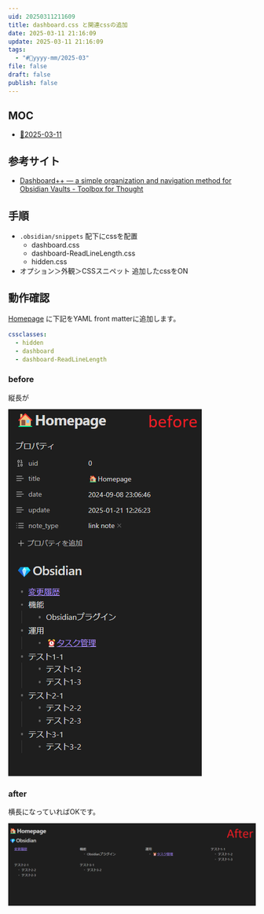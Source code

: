 ```yaml
---
uid: 20250311211609
title: dashboard.css と関連cssの追加
date: 2025-03-11 21:16:09
update: 2025-03-11 21:16:09
tags: 
  - "#📆yyyy-mm/2025-03"
file: false
draft: false
publish: false
---
```


## MOC

- [📆2025-03-11](20250311000000)

## 参考サイト

- [Dashboard++ — a simple organization and navigation method for Obsidian Vaults - Toolbox for Thought](https://tfthacker.com/article-obsidian-dashboardplusplus2022)

## 手順

- `.obsidian/snippets` 配下にcssを配置
  - dashboard.css
  - dashboard-ReadLineLength.css
  - hidden.css
- オプション＞外観＞CSSスニペット 追加したcssをON

## 動作確認

[Homepage](000) に下記をYAML front matterに追加します。

```yaml
cssclasses:
  - hidden
  - dashboard
  - dashboard-ReadLineLength
```

### before

縦長が

![image](file/20250311211609_001.png)

### after

横長になっていればOKです。

![image](file/20250311211609_002.png)
